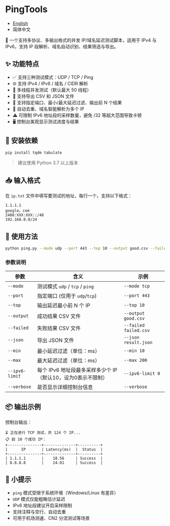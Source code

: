 # PingTools

- [English](./README.md)
- 简体中文

🎯 一个支持多协议、多输出格式的并发 IP/域名延迟测试脚本，适用于 IPv4 与 IPv6，支持 IP 段解析、域名自动识别、结果筛选与导出。

## ✨ 功能特点

- ✅ 支持三种测试模式：UDP / TCP / Ping  
- 🌐 支持 IPv4 / IPv6 / 域名 / CIDR 解析  
- 🚀 多线程并发测试（默认最大 50 线程）  
- 📂 支持导出 CSV 和 JSON 文件  
- 🎯 支持指定端口、最小/最大延迟过滤、输出前 N 个结果  
- 🧠 自动去重、域名智能解析为多个 IP  
- ⚠️ 可限制 IPv6 地址段的采样数量，避免 /32 等超大范围导致卡顿  
- 🖥️ 控制台美观显示测试进度与结果  

## 🔧 安装依赖

```bash
pip install tqdm tabulate
```

> 建议使用 Python 3.7 以上版本

## 📥 输入格式

在 `ip.txt` 文件中填写要测试的地址，每行一个，支持以下格式：

```
1.1.1.1
google。com
2408:XXX:XXX::/48
192.168.0.0/24
```

## 🚀 使用方法

```bash
python ping.py --mode udp --port 443 --top 10 --output good.csv --failed bad.csv --json good.json --min 10 --max 200
```

### 参数说明

| 参数 | 含义 | 示例 |
|------|------|------|
| `--mode` | 测试模式 `udp` / `tcp` / `ping` | `--mode tcp` |
| `--port` | 指定端口 (仅用于 `udp`/`tcp`) | `--port 443` |
| `--top` | 输出延迟最小前 N 个 IP | `--top 10` |
| `--output` | 成功结果 CSV 文件 | `--output good.csv` |
| `--failed` | 失败结果 CSV 文件 | `--failed failed.csv` |
| `--json` | 导出 JSON 文件 | `--json result.json` |
| `--min` | 最小延迟过滤（单位：ms）| `--min 10` |
| `--max` | 最大延迟过滤（单位：ms）| `--max 200` |
| `--ipv6-limit` | 每个 IPv6 地址段最多采样多少个 IP（默认10，设为0表示不限制） | `--ipv6-limit 0` |
| `--verbose` | 是否显示详细控制台信息 | `--verbose` |

## 📦 输出示例

控制台输出：

```
⏳ 正在进行 TCP 测试，共 124 个 IP...
📋 前 10 个成功 IP：
+---------------+--------------+----------+
|      IP       | Latency(ms)  |  Status  |
+---------------+--------------+----------+
| 1.1.1.1       |    18.56     | Success  |
| 8.8.8.8       |    24.01     | Success  |
```

## 🧠 小提示

- `ping` 模式受限于系统环境（Windows/Linux 有差异）
- `UDP` 模式仅能粗略估计延迟
- IPv6 地址段建议开启采样限制
- 支持注释与空行、自动去重
- 可用于机场测速、CN2 分流测试等场景
